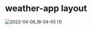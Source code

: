 # weather-app layout

![2022-04-06_18-04-05 (1)](https://user-images.githubusercontent.com/56046609/162343031-4b6294c9-0d57-4c11-b08e-c26cafe8ebd3.gif)
